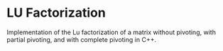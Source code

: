 # LU Factorization

Implementation of the Lu factorization of a matrix without pivoting, with partial pivoting, and with complete pivoting in C++.
